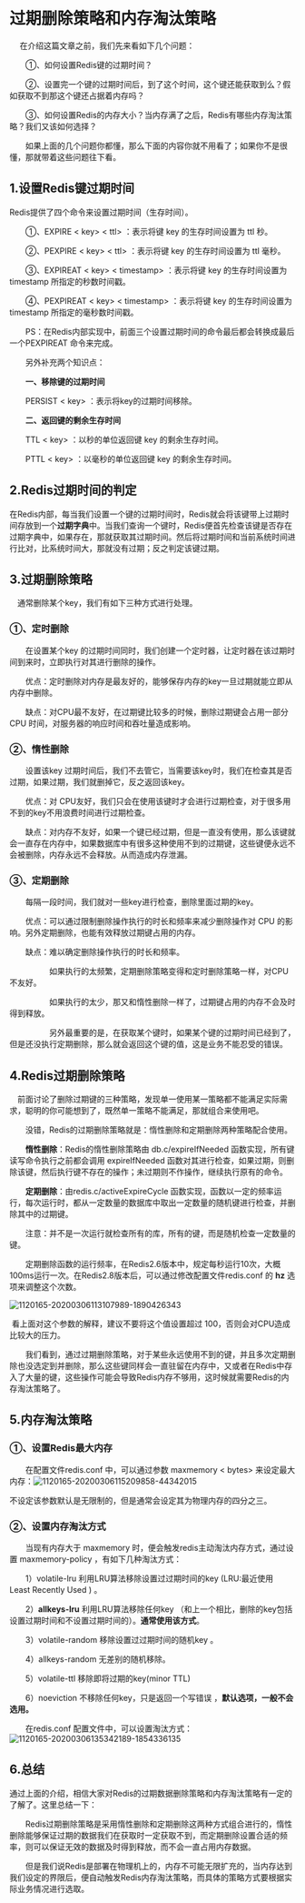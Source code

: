 # 过期删除策略和内存淘汰策略

​	　在介绍这篇文章之前，我们先来看如下几个问题：

　　①、如何设置Redis键的过期时间？

　　②、设置完一个键的过期时间后，到了这个时间，这个键还能获取到么？假如获取不到那这个键还占据着内存吗？

　　③、如何设置Redis的内存大小？当内存满了之后，Redis有哪些内存淘汰策略？我们又该如何选择？

　　如果上面的几个问题你都懂，那么下面的内容你就不用看了；如果你不是很懂，那就带着这些问题往下看。

## 1.设置Redis键过期时间

Redis提供了四个命令来设置过期时间（生存时间）。

　　①、EXPIRE < key> < ttl> ：表示将键 key 的生存时间设置为 ttl 秒。

　　②、PEXPIRE < key> < ttl> ：表示将键 key 的生存时间设置为 ttl 毫秒。

　　③、EXPIREAT < key> < timestamp> ：表示将键 key 的生存时间设置为 timestamp 所指定的秒数时间戳。

　　④、PEXPIREAT < key> < timestamp> ：表示将键 key 的生存时间设置为 timestamp 所指定的毫秒数时间戳。

　　PS：在Redis内部实现中，前面三个设置过期时间的命令最后都会转换成最后一个PEXPIREAT 命令来完成。

　　另外补充两个知识点：

　　**一、移除键的过期时间**

　　PERSIST < key> ：表示将key的过期时间移除。

　　**二、返回键的剩余生存时间**

　　TTL < key> ：以秒的单位返回键 key 的剩余生存时间。

　　PTTL < key> ：以毫秒的单位返回键 key 的剩余生存时间。

## 2.Redis过期时间的判定

​		在Redis内部，每当我们设置一个键的过期时间时，Redis就会将该键带上过期时间存放到一个**过期字典**中。当我们查询一个键时，Redis便首先检查该键是否存在过期字典中，如果存在，那就获取其过期时间。然后将过期时间和当前系统时间进行比对，比系统时间大，那就没有过期；反之判定该键过期。

## 3.过期删除策略

　通常删除某个key，我们有如下三种方式进行处理。

### ①、定时删除

　　在设置某个key 的过期时间同时，我们创建一个定时器，让定时器在该过期时间到来时，立即执行对其进行删除的操作。

　　优点：定时删除对内存是最友好的，能够保存内存的key一旦过期就能立即从内存中删除。

　　缺点：对CPU最不友好，在过期键比较多的时候，删除过期键会占用一部分 CPU 时间，对服务器的响应时间和吞吐量造成影响。

### ②、惰性删除

　　设置该key 过期时间后，我们不去管它，当需要该key时，我们在检查其是否过期，如果过期，我们就删掉它，反之返回该key。

　　优点：对 CPU友好，我们只会在使用该键时才会进行过期检查，对于很多用不到的key不用浪费时间进行过期检查。

　　缺点：对内存不友好，如果一个键已经过期，但是一直没有使用，那么该键就会一直存在内存中，如果数据库中有很多这种使用不到的过期键，这些键便永远不会被删除，内存永远不会释放。从而造成内存泄漏。

### ③、定期删除

　　每隔一段时间，我们就对一些key进行检查，删除里面过期的key。

　　优点：可以通过限制删除操作执行的时长和频率来减少删除操作对 CPU 的影响。另外定期删除，也能有效释放过期键占用的内存。

　　缺点：难以确定删除操作执行的时长和频率。

　　　　　如果执行的太频繁，定期删除策略变得和定时删除策略一样，对CPU不友好。

　　　　　如果执行的太少，那又和惰性删除一样了，过期键占用的内存不会及时得到释放。

　　　　　另外最重要的是，在获取某个键时，如果某个键的过期时间已经到了，但是还没执行定期删除，那么就会返回这个键的值，这是业务不能忍受的错误。

## 4.Redis过期删除策略

​	　前面讨论了删除过期键的三种策略，发现单一使用某一策略都不能满足实际需求，聪明的你可能想到了，既然单一策略不能满足，那就组合来使用吧。

　　没错，Redis的过期删除策略就是：惰性删除和定期删除两种策略配合使用。

　　**惰性删除**：Redis的惰性删除策略由 db.c/expireIfNeeded 函数实现，所有键读写命令执行之前都会调用 expireIfNeeded 函数对其进行检查，如果过期，则删除该键，然后执行键不存在的操作；未过期则不作操作，继续执行原有的命令。

　　**定期删除**：由redis.c/activeExpireCycle 函数实现，函数以一定的频率运行，每次运行时，都从一定数量的数据库中取出一定数量的随机键进行检查，并删除其中的过期键。

　　注意：并不是一次运行就检查所有的库，所有的键，而是随机检查一定数量的键。

　　定期删除函数的运行频率，在Redis2.6版本中，规定每秒运行10次，大概100ms运行一次。在Redis2.8版本后，可以通过修改配置文件redis.conf 的 **hz** 选项来调整这个次数。

![1120165-20200306113107989-1890426343](https://moon-axuan.oss-cn-beijing.aliyuncs.com/axuan/images/typora/1120165-20200306113107989-1890426343.png)

​		看上面对这个参数的解释，建议不要将这个值设置超过 100，否则会对CPU造成比较大的压力。

　　我们看到，通过过期删除策略，对于某些永远使用不到的键，并且多次定期删除也没选定到并删除，那么这些键同样会一直驻留在内存中，又或者在Redis中存入了大量的键，这些操作可能会导致Redis内存不够用，这时候就需要Redis的内存淘汰策略了。

## 5.内存淘汰策略

### ①、设置Redis最大内存

　　在配置文件redis.conf 中，可以通过参数 maxmemory < bytes> 来设定最大内存：![1120165-20200306115209858-44342015](https://moon-axuan.oss-cn-beijing.aliyuncs.com/axuan/images/typora/1120165-20200306115209858-44342015.png)

​		不设定该参数默认是无限制的，但是通常会设定其为物理内存的四分之三。

### ②、设置内存淘汰方式

　　当现有内存大于 maxmemory 时，便会触发redis主动淘汰内存方式，通过设置 maxmemory-policy ，有如下几种淘汰方式：

　　1）volatile-lru  利用LRU算法移除设置过过期时间的key (LRU:最近使用 Least Recently Used ) 。

　　2）**allkeys-lru**  利用LRU算法移除任何key （和上一个相比，删除的key包括设置过期时间和不设置过期时间的）。**通常使用该方式**。

　　3）volatile-random 移除设置过过期时间的随机key 。

　　4）allkeys-random 无差别的随机移除。

　　5）volatile-ttl  移除即将过期的key(minor TTL) 

　　6）noeviction 不移除任何key，只是返回一个写错误 ，**默认选项，一般不会选用。**

　　在redis.conf 配置文件中，可以设置淘汰方式：![1120165-20200306135342189-1854336135](https://moon-axuan.oss-cn-beijing.aliyuncs.com/axuan/images/typora/1120165-20200306135342189-1854336135.png)

## 6.总结

​		通过上面的介绍，相信大家对Redis的过期数据删除策略和内存淘汰策略有一定的了解了。这里总结一下：

　　Redis过期删除策略是采用惰性删除和定期删除这两种方式组合进行的，惰性删除能够保证过期的数据我们在获取时一定获取不到，而定期删除设置合适的频率，则可以保证无效的数据及时得到释放，而不会一直占用内存数据。

　　但是我们说Redis是部署在物理机上的，内存不可能无限扩充的，当内存达到我们设定的界限后，便自动触发Redis内存淘汰策略，而具体的策略方式要根据实际业务情况进行选取。


